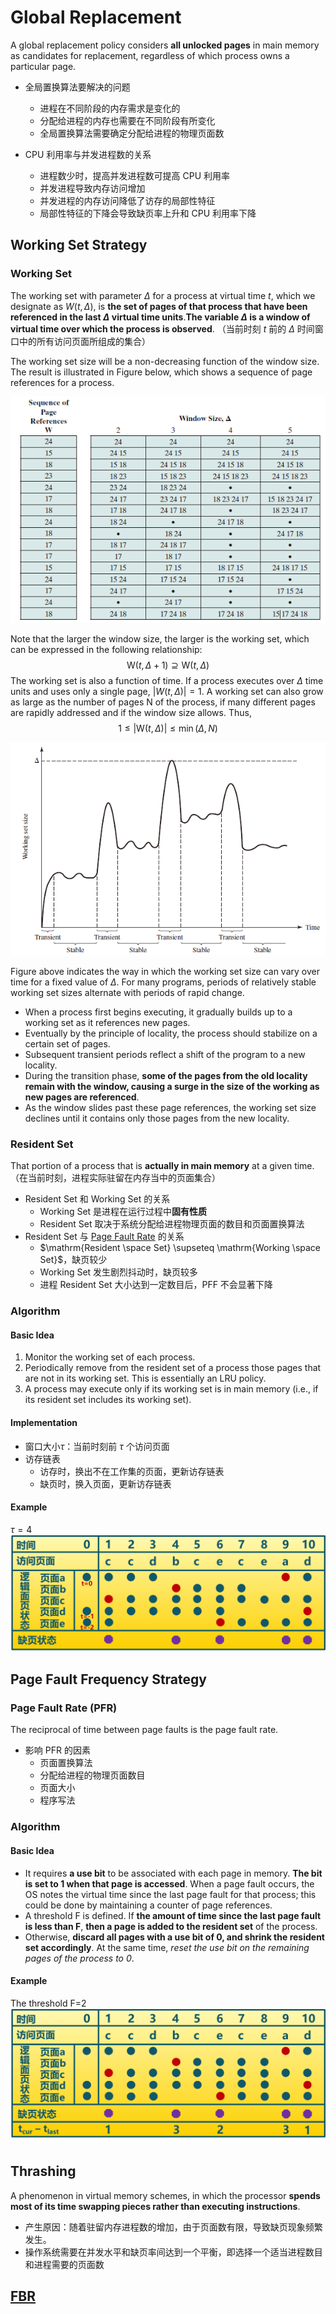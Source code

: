 # Global Replacement

A global replacement policy considers **all unlocked pages** in main memory as candidates for replacement, regardless of which process owns a particular page.

* 全局置换算法要解决的问题
  * 进程在不同阶段的内存需求是变化的
  * 分配给进程的内存也需要在不同阶段有所变化
  * 全局置换算法需要确定分配给进程的物理页面数
  
* CPU 利用率与并发进程数的关系
  * 进程数少时，提高并发进程数可提高 CPU 利用率
  * 并发进程导致内存访问增加
  * 并发进程的内存访问降低了访存的局部性特征
  * 局部性特征的下降会导致缺页率上升和 CPU 利用率下降

## Working Set Strategy

### Working Set

The working set with parameter $\Delta$ for a process at virtual time $t$, which we designate as $W(t, \Delta)$, is **the set of pages of that process that have been referenced in the last $\Delta$ virtual time units**.**The variable $\Delta$ is a window of
virtual time over which the process is observed**. （当前时刻 $t$ 前的 $\Delta$ 时间窗口中的所有访问页面所组成的集合）

The working set size will be a non-decreasing function of the window size. The result is illustrated in Figure below, which shows a sequence of page references for a process.

![Working Set Defined by Window Size](./assets/working_set_defined_by_window_size.png)

Note that the larger the window size, the larger is the working set, which can be expressed in the following
relationship:
$$\mathrm{W}(t, \Delta+1) \supseteq \mathrm{W}(t, \Delta)$$
The working set is also a function of time. If a process executes over $\Delta$ time units and uses only a single page, $|W(t, \Delta)| =1$. A working set can also grow as large as the number of pages N of the process, if many different pages are rapidly
addressed and if the window size allows. Thus,
$$
1 \leq|\mathrm{W}(t, \Delta)| \leq \min (\Delta, N)
$$

![Typical Graph of Working Set Size](./assets/typical_graph_of_working_set_size.png)

Figure above indicates the way in which the working set size can vary over time for a fixed value of $\Delta$. For many programs, periods of relatively stable working set sizes alternate with periods of rapid change.  

* When a process first begins executing, it gradually builds up to a working set as it references new pages.
* Eventually by the principle of locality, the process should stabilize on a certain set of pages.
* Subsequent transient periods reflect a shift of the program to a new locality.
* During the transition phase, **some of the pages from the old locality remain with the window, causing a surge in the size of the working as new pages are referenced**.
* As the window slides past these page references, the working set size declines until it contains only those pages from the new locality.

### Resident Set

That portion of a process that is **actually in main memory** at a given
time. （在当前时刻，进程实际驻留在内存当中的页面集合）

* Resident Set 和 Working Set  的关系
  * Working Set 是进程在运行过程中**固有性质**
  * Resident Set 取决于系统分配给进程物理页面的数目和页面置换算法
* Resident Set 与 [Page Fault Rate](#page-fault-rate) 的关系
  * $\mathrm{Resident \space Set} \supseteq \mathrm{Working \space Set}$，缺页较少
  * Working Set 发生剧烈抖动时，缺页较多
  * 进程 Resident Set 大小达到一定数目后，PFF 不会显著下降

### Algorithm

#### Basic Idea

1. Monitor the working set of each process.
2. Periodically remove from the resident set of a process those pages that are not in its working set. This is essentially an LRU policy.
3. A process may execute only if its working set is in main memory (i.e., if its
resident set includes its working set).

#### Implementation

* 窗口大小$\tau$：当前时刻前 $\tau$ 个访问页面
* 访存链表
  * 访存时，换出不在工作集的页面，更新访存链表
  * 缺页时，换入页面，更新访存链表

#### Example

$\tau = 4$
![Working Set Algorithm Example](./assets/working_set_algorithm_example.png)

## Page Fault Frequency Strategy

### Page Fault Rate (PFR)

The reciprocal of time between page faults is the page fault rate.

* 影响 PFR 的因素
  * 页面置换算法
  * 分配给进程的物理页面数目
  * 页面大小
  * 程序写法

### Algorithm

#### Basic Idea

* It requires **a use bit** to be associated with each page in memory. **The bit is set to 1 when that page is accessed**. When a page fault occurs, the OS notes the virtual time since the last page fault for that process; this could be done by maintaining a counter of page references.
* A threshold F is defined. If **the amount of time since the last page fault is less than F**, **then a page is added to the resident set** of the process.
* Otherwise, **discard all pages with a use bit of 0, and shrink the resident set accordingly**. At the same time, *reset the use bit on the remaining pages of the process to 0*.

#### Example

The threshold F=2
![PBR Example](./assets/pfr_example.png)

## Thrashing

A phenomenon in virtual memory schemes, in which the processor **spends most of its time swapping pieces rather than executing instructions**.

* 产生原因：随着驻留内存进程数的增加，由于页面数有限，导致缺页现象频繁发生。
* 操作系统需要在并发水平和缺页率间达到一个平衡，即选择一个适当进程数目和进程需要的页面数

## [FBR](./local_replacement.md#fbr)
